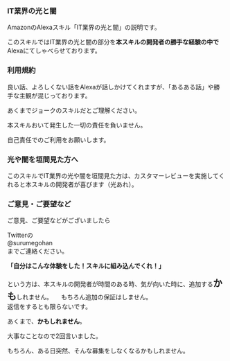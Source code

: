 ### IT業界の光と闇

AmazonのAlexaスキル「IT業界の光と闇」の説明です。


このスキルではIT業界の光と闇の部分を<b>本スキルの開発者の勝手な経験の中で</b>Alexaにてしゃべらせております。

### 利用規約

良い話、よろしくない話をAlexaが話しかけてくれますが、「あるある話」や勝手な主観が混じっております。

あくまでジョークのスキルだとご理解ください。


本スキルおいて発生した一切の責任を負いません。

自己責任でのご利用をお願いします。


### 光や闇を垣間見た方へ

このスキルでIT業界の光や闇を垣間見た方は、カスタマーレビューを実施してくれると本スキルの開発者が喜びます（光あれ）。


### ご意見・ご要望など

ご意見、ご要望などがございましたら  

Twitterの  
@surumegohan  
までご連絡ください。    
    
<b>「自分はこんな体験をした！スキルに組み込んでくれ！」</b>  
  
という方は、本スキルの開発者が時間のある時、気が向いた時に、追加する<span style="font-size: 150%"><b>かも</b></span>しれません。  
  
もちろん追加の保証はしません。    
返信をするとも限らないです。  
  
あくまで、<b><span style="color: #000000">かもしれません</span></b>。  
  
大事なことなので2回言いました。  
  
  
もちろん、ある日突然、そんな募集をしなくなるかもしれません。  


